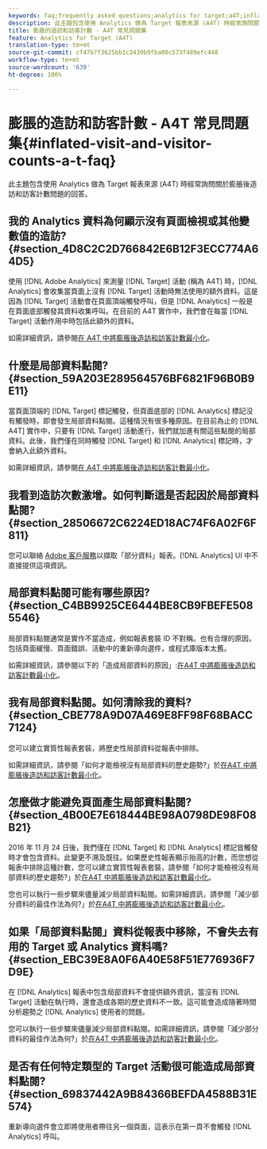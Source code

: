 ```yaml
---
keywords: faq;frequently asked questions;analytics for target;a4T;inflated;visit;visitor;partial hit;orphaned;orphan;partial-hit
description: 此主題包含使用 Analytics 做為 Target 報表來源 (A4T) 時經常詢問關於膨脹後造訪和訪客計數問題的回答。
title: 膨脹的造訪和訪客計數 - A4T 常見問題集
feature: Analytics for Target (A4T)
translation-type: tm+mt
source-git-commit: cf47b7f3625bb1c3430b9fba00c573f489efc448
workflow-type: tm+mt
source-wordcount: '639'
ht-degree: 100%

---
```



# 膨脹的造訪和訪客計數 - A4T 常見問題集{#inflated-visit-and-visitor-counts-a-t-faq}

此主題包含使用 Analytics 做為 Target 報表來源 (A4T) 時經常詢問關於膨脹後造訪和訪客計數問題的回答。

## 我的 Analytics 資料為何顯示沒有頁面檢視或其他變數值的造訪? {#section_4D8C2C2D766842E6B12F3ECC774A64D5}

使用 [!DNL Adobe Analytics] 來測量 [!DNL Target] 活動 (稱為 A4T) 時，[!DNL Analytics] 會收集當頁面上沒有 [!DNL Target] 活動時無法使用的額外資料。這是因為 [!DNL Target] 活動會在頁面頂端觸發呼叫，但是 [!DNL Analytics] 一般是在頁面底部觸發其資料收集呼叫。在目前的 A4T 實作中，我們會在每當 [!DNL Target] 活動作用中時包括此額外的資料。

如需詳細資訊，請參閱[在 A4T 中將膨脹後造訪和訪客計數最小化](/help/c-integrating-target-with-mac/a4t/c-a4t-troubleshooting/minimizing-inflated-visit-and-visitor-counts-a4t.md#concept_A515C2DE126E44B6AD97754C2C6D5235)。

## 什麼是局部資料點閱? {#section_59A203E289564576BF6821F96B0B9E11}

當頁面頂端的 [!DNL Target] 標記觸發，但頁面底部的 [!DNL Analytics] 標記沒有觸發時，即會發生局部資料點閱。這種情況有很多種原因。在目前為止的 [!DNL A4T] 實作中，只要有 [!DNL Target] 活動進行，我們就加進有關這些點閱的局部資料。此後，我們僅在同時觸發 [!DNL Target] 和 [!DNL Analytics] 標記時，才會納入此額外資料。

如需詳細資訊，請參閱[在 A4T 中將膨脹後造訪和訪客計數最小化](/help/c-integrating-target-with-mac/a4t/c-a4t-troubleshooting/minimizing-inflated-visit-and-visitor-counts-a4t.md#concept_A515C2DE126E44B6AD97754C2C6D5235)。

## 我看到造訪次數激增。如何判斷這是否起因於局部資料點閱?  {#section_28506672C6224ED18AC74F6A02F6F811}

您可以聯絡 [Adobe 客戶服務](/help/cmp-resources-and-contact-information.md#reference_ACA3391A00EF467B87930A450050077C)以擷取「部分資料」報表。[!DNL Analytics] UI 中不直接提供這項資訊。

## 局部資料點閱可能有哪些原因? {#section_C4BB9925CE6444BE8CB9FBEFE5085546}

局部資料點閱通常是實作不當造成，例如報表套裝 ID 不對稱。也有合理的原因，包括頁面緩慢、頁面錯誤、活動中的重新導向選件，或程式庫版本太舊。

如需詳細資訊，請參閱以下的「造成局部資料的原因」:[在A4T 中將膨脹後造訪和訪客計數最小化](/help/c-integrating-target-with-mac/a4t/c-a4t-troubleshooting/minimizing-inflated-visit-and-visitor-counts-a4t.md#concept_A515C2DE126E44B6AD97754C2C6D5235)。

## 我有局部資料點閱。如何清除我的資料?  {#section_CBE778A9D07A469E8FF98F68BACC7124}

您可以建立實質性報表套裝，將歷史性局部資料從報表中排除。

如需詳細資訊，請參閱「如何才能檢視沒有局部資料的歷史趨勢?」於[在A4T 中將膨脹後造訪和訪客計數最小化](/help/c-integrating-target-with-mac/a4t/c-a4t-troubleshooting/minimizing-inflated-visit-and-visitor-counts-a4t.md#concept_A515C2DE126E44B6AD97754C2C6D5235)。

## 怎麼做才能避免頁面產生局部資料點閱? {#section_4B00E7E618444BE98A0798DE98F08B21}

2016 年 11 月 24 日後，我們僅在 [!DNL Target] 和 [!DNL Analytics] 標記皆觸發時才會包含資料。此變更不溯及既往。如果歷史性報表顯示抬高的計數，而您想從報表中排除這種計數，您可以建立實質性報表套裝，請參閱「如何才能檢視沒有局部資料的歷史趨勢?」於[在A4T 中將膨脹後造訪和訪客計數最小化](/help/c-integrating-target-with-mac/a4t/c-a4t-troubleshooting/minimizing-inflated-visit-and-visitor-counts-a4t.md#concept_A515C2DE126E44B6AD97754C2C6D5235)。

您也可以執行一些步驟來儘量減少局部資料點閱。如需詳細資訊，請參閱「減少部分資料的最佳作法為何?」於[在A4T 中將膨脹後造訪和訪客計數最小化](/help/c-integrating-target-with-mac/a4t/c-a4t-troubleshooting/minimizing-inflated-visit-and-visitor-counts-a4t.md#concept_A515C2DE126E44B6AD97754C2C6D5235)。

## 如果「局部資料點閱」資料從報表中移除，不會失去有用的 Target 或 Analytics 資料嗎? {#section_EBC39E8A0F6A40E58F51E776936F7D9E}

在 [!DNL Analytics] 報表中包含局部資料不會提供額外資訊，當沒有 [!DNL Target] 活動在執行時，還會造成各期的歷史資料不一致。這可能會造成隨著時間分析趨勢之 [!DNL Analytics] 使用者的問題。

您可以執行一些步驟來儘量減少局部資料點閱。如需詳細資訊，請參閱「減少部分資料的最佳作法為何?」於[在A4T 中將膨脹後造訪和訪客計數最小化](/help/c-integrating-target-with-mac/a4t/c-a4t-troubleshooting/minimizing-inflated-visit-and-visitor-counts-a4t.md#concept_A515C2DE126E44B6AD97754C2C6D5235)。

## 是否有任何特定類型的 Target 活動很可能造成局部資料點閱? {#section_69837442A9B84366BEFDA4588B31E574}

重新導向選件會立即將使用者帶往另一個頁面，這表示在第一頁不會觸發 [!DNL Analytics] 呼叫。
